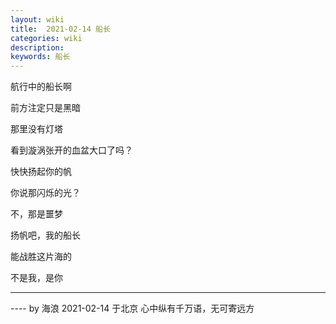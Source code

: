 ```yaml
---
layout: wiki
title:  2021-02-14 船长
categories: wiki
description: 
keywords: 船长
---
```


航行中的船长啊

前方注定只是黑暗

那里没有灯塔

看到漩涡张开的血盆大口了吗？

快快扬起你的帆

你说那闪烁的光？

不，那是噩梦

扬帆吧，我的船长

能战胜这片海的

不是我，是你



---

---- by 海浪  2021-02-14 于北京  心中纵有千万语，无可寄远方